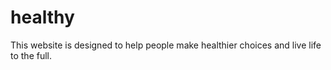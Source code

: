 # healthy
This website is designed to help people make healthier choices and live life to the full.
